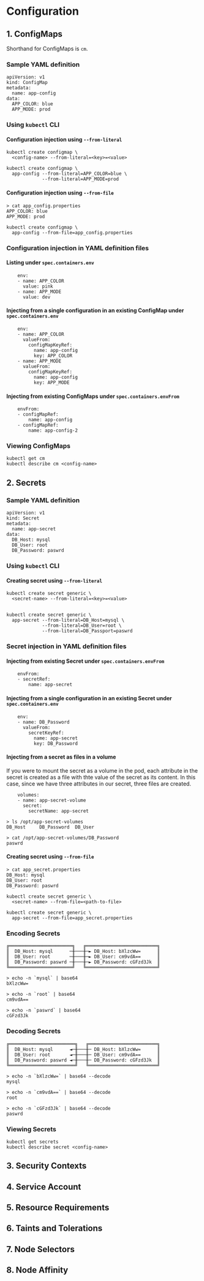 # Configuration

## 1. ConfigMaps

Shorthand for ConfigMaps is `cm`.

### Sample YAML definition

```
apiVersion: v1
kind: ConfigMap
metadata:
  name: app-config
data:
  APP_COLOR: blue
  APP_MODE: prod
```

### Using `kubectl` CLI

#### Configuration injection using `--from-literal`

```
kubectl create configmap \
  <config-name> --from-literal=<key>=<value>
  
kubectl create configmap \
  app-config --from-literal=APP_COLOR=blue \
             --from-literal=APP_MODE=prod
```

#### Configuration injection using `--from-file`

```
> cat app_config.properties
APP_COLOR: blue
APP_MODE: prod
```

```
kubectl create configmap \
  app-config --from-file=app_config.properties
```

### Configuration injection in YAML definition files

#### Listing under `spec.containers.env`
```
    env:
    - name: APP_COLOR
      value: pink
    - name: APP_MODE
      value: dev
```

#### Injecting from a single configuration in an existing ConfigMap under `spec.containers.env`
```
    env:
    - name: APP_COLOR
      valueFrom:
        configMapKeyRef:
          name: app-config
          key: APP_COLOR
    - name: APP_MODE
      valueFrom:
        configMapKeyRef:
          name: app-config
          key: APP_MODE
```

#### Injecting from existing ConfigMaps under `spec.containers.envFrom`
```
    envFrom:
    - configMapRef:
        name: app-config
    - configMapRef:
        name: app-config-2
```

### Viewing ConfigMaps

```
kubectl get cm
kubectl describe cm <config-name>
```

## 2. Secrets

### Sample YAML definition

```
apiVersion: v1
kind: Secret
metadata:
  name: app-secret
data:
  DB_Host: mysql
  DB_User: root
  DB_Password: paswrd
```

### Using `kubectl` CLI

#### Creating secret using `--from-literal`
```
kubectl create secret generic \
  <secret-name> --from-literal=<key>=<value>


kubectl create secret generic \
  app-secret --from-literal=DB_Host=mysql \
             --from-literal=DB_User=root \
             --from-literal=DB_Passport=paswrd
```

### Secret injection in YAML definition files

#### Injecting from existing Secret under `spec.containers.envFrom`

```
    envFrom:
    - secretRef:
        name: app-secret
```

#### Injecting from a single configuration in an existing Secret under `spec.containers.env`

```
    env:
    - name: DB_Password
      valueFrom:
        secretKeyRef:
          name: app-secret
          key: DB_Password
```

#### Injecting from a secret as files in a volume

If you were to mount the secret as a volume in the pod, each attribute in the secret is created as a file with thte value of the secret as its content. In this case, since we have three attributes in our secret, three files are created.

```
    volumes:
    - name: app-secret-volume
      secret:
        secretName: app-secret
```

```
> ls /opt/app-secret-volumes
DB_Host     DB_Password  DB_User

> cat /opt/app-secret-volumes/DB_Password
paswrd
```

#### Creating secret using `--from-file`


```
> cat app_secret.properties
DB_Host: mysql
DB_User: root
DB_Password: paswrd
```

```
kubectl create secret generic \
  <secret-name> --from-file=<path-to-file>

kubectl create secret generic \
  app-secret --from-file=app_secret.properties
```

### Encoding Secrets

```
╔═══════════════════════╗   ╔══════════════════════════╗
║  DB_Host: mysql      ─╫───╫─► DB_Host: bXlzcWw=      ║
║  DB_User: root       ─╫───╫─► DB_User: cm9vdA==      ║
║  DB_Password: paswrd ─╫───╫─► DB_Password: cGFzd3Jk  ║
╚═══════════════════════╝   ╚══════════════════════════╝

> echo -n `mysql` | base64
bXlzcWw=

> echo -n `root` | base64
cm9vdA==

> echo -n `paswrd` | base64
cGFzd3Jk
```

### Decoding Secrets

```
╔════════════════════════╗   ╔═════════════════════════╗
║  DB_Host: mysql      ◄─╫───╫─ DB_Host: bXlzcWw=      ║
║  DB_User: root       ◄─╫───╫─ DB_User: cm9vdA==      ║
║  DB_Password: paswrd ◄─╫───╫─ DB_Password: cGFzd3Jk  ║
╚════════════════════════╝   ╚═════════════════════════╝

> echo -n `bXlzcWw=` | base64 --decode
mysql

> echo -n `cm9vdA==` | base64 --decode
root

> echo -n `cGFzd3Jk` | base64 --decode
paswrd
```

### Viewing Secrets

```
kubectl get secrets
kubectl describe secret <config-name>
```

## 3. Security Contexts

## 4. Service Account

## 5. Resource Requirements

## 6. Taints and Tolerations

## 7. Node Selectors

## 8. Node Affinity
